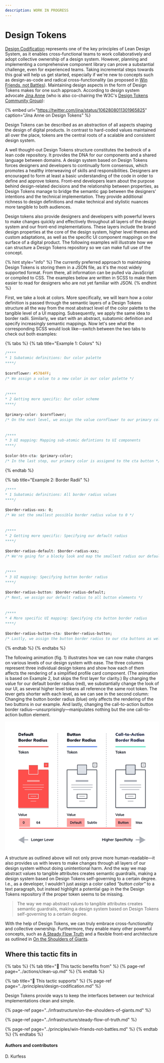 ```yaml
---
description: WORK IN PROGRESS
---
```


# Design Tokens

[Design Codification](../principles/design-codification.md) represents one of the key principles of Lean Design System, as it enables cross-functional teams to work collaboratively and adopt collective ownership of a design system. However, planning and implementing a comprehensive component library can prove a substantial challenge, even for experienced teams. Taking incremental steps towards this goal will help us get started, especially if we're new to concepts such as design-as-code and radical cross-functionality \(as proposed in [Win Friends, not Battles](../principles/win-friends-not-battles.md)\). Maintaining design aspects in the form of Design Tokens makes for one such approach. According to design system advocate [Jina Anne](https://twitter.com/jina) \(who is also co-chairing the W3C's [Design Tokens Community Group](https://www.w3.org/groups/cg/design-tokens)\):

{% embed url="https://twitter.com/jina/status/1062808011301965825" caption="Jina Anne on Design Tokens" %}

Design Tokens can be described as an abstraction of all aspects shaping the design of digital products. In contrast to hard-coded values maintained all over the place, tokens are the central roots of a scalable and consistent design system.

A well thought-out Design Tokens structure constitutes the bedrock of a lean code repository. It provides the DNA for our components and a shared language between domains. A design system based on Design Tokens forces designers and developers to continually form consensus, which promotes a healthy interweaving of skills and responsibilities. Designers are encouraged to form at least a basic understanding of the code in order to define and approve tokens. Front-end developers learn about the purpose behind design-related decisions and the relationship between properties, as Design Tokens manage to bridge the semantic gap between the designers' intentions and the technical implementation. They provide additional richness to design definitions and make technical and stylistic nuances more tangible to both audiences.

Design tokens also provide designers and developers with powerful levers to make changes quickly and effectively throughout all layers of the design system and our front-end implementations. These layers include the brand design properties at the core of the design system, higher level themes and custom adaptations, as well as the specific UI component mappings on the surface of a digital product. The following examples will illustrate how we can structure a Design Tokens repository so we can make full use of the concept.

{% hint style="info" %}
The currently preferred approach to maintaining Design Tokens is storing them in a JSON file, as it's the most widely supported format. From there, all information can be pulled via JavaScript or compiled to CSS. The examples below are written in SCSS to make them easier to read for designers who are not yet familiar with JSON.
{% endhint %}

First, we take a look at colors. More specifically, we will learn how a color definition is passed through the semantic layers of a Design Tokens structure all the way from the most abstract level of the color palette to the tangible level of a UI mapping. Subsequently, we apply the same idea to border radii. Similarly, we start with an abstract, subatomic definition and specify increasingly semantic mappings. Now let's see what the corresponding SCSS would look like—switch between the two tabs to check out both examples:

{% tabs %}
{% tab title="Example 1: Colors" %}
```css
/****
* 1 Subatomic definitions: Our color palette 
****/

$cornflower: #5784FF; 
/* We assign a value to a new color in our color palette */


/****
* 2 Getting more specific: Our color scheme 
****/

$primary-color: $cornflower;
/* On the next level, we assign the value cornflower to our primary color */


/****
* 3 UI mapping: Mapping sub-atomic defintions to UI components 
****/

$color-btn-cta: $primary-color;
/* In the last step, our primary color is assigend to the cta button */
```
{% endtab %}

{% tab title="Example 2: Border Radii" %}
```css
/****
* 1 Subatomic definitions: All border radius values
****/

$border-radius-xxs: 0; 
/* We set the smallest possible border radius value to 0 */


/****
* 2 Getting more specific: Specifying our default radius
****/

$border-radius-default: $border-radius-xxs;
/* We're going for a blocky look and map the smallest radius our default */


/****
* 3 UI mapping: Specifying button border radius
****/

$border-radius-button: $border-radius-default;
/* Next, we assign our default radius to all button elements */


/****
* 4 More specific UI mapping: Specifying cta button border radius
****/

$border-radius-button-cta: $border-radius-button;
/* Lastly, we assign the button border radius to our cta buttons as well */
```
{% endtab %}
{% endtabs %}

The following animation \(fig. 1\) illustrates how we can now make changes on various levels of our design system with ease. The three columns represent three individual design tokens and show how each of them affects the rendering of a simplified profile card component. \(The animation is based on Example 2, but skips the first layer for clarity.\) By changing the value for our default border radius \(red\), we substantially change the look of our UI, as several higher level tokens all reference the same root token. The lever gets shorter with each level, as we can see in the second column: Changing the button border radius \(blue\) only affects the rendering of the two buttons in our example. And lastly, changing the call-to-action button border radius—unsurprisingly—manipulates nothing but the one call-to-action button element.

![Fig. 1: Border radius defined on increasingly specific levels](../../.gitbook/assets/anim_tokens_lever.png)

A structure as outlined above will not only prove more human-readable—it also provides us with levers to make changes through all layers of our design system without doing unintentional harm. And the way we map abstract values to tangible attributes creates semantic guardrails, making a design system based on Design Tokens self-governing to a certain degree. I.e., as a developer, I wouldn't just assign a color called _"button color"_ to a text paragraph, but instead highlight a potential gap in the the Design Tokens repository if the proper token seems to be missing.

> The way we map abstract values to tangible attributes creates semantic guardrails, making a design system based on Design Tokens self-governing to a certain degree.

With the help of Design Tokens, we can truly embrace cross-functionality and collective ownership. Furthermore, they enable many other powerful concepts, such as [A Steady Flow Truth](../infrastructure/steady-flow-of-truth.md) and a flexible front-end architecture as outlined in [On the Shoulders of Giants](../infrastructure/on-the-shoulders-of-giants.md).

## Where this tactic fits in

{% tabs %}
{% tab title="🙏  This tactic benefits from" %}
{% page-ref page="../actions/clean-up.md" %}
{% endtab %}

{% tab title="💪  This tactic supports" %}
{% page-ref page="../principles/design-codification.md" %}



Design Tokens provide ways to keep the interfaces between our technical implementations clean and simple.

{% page-ref page="../infrastructure/on-the-shoulders-of-giants.md" %}

{% page-ref page="../infrastructure/steady-flow-of-truth.md" %}

{% page-ref page="../principles/win-friends-not-battles.md" %}
{% endtab %}
{% endtabs %}

#### Authors and contributors

D. Kurfess

